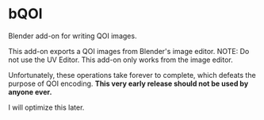 # bQOI

Blender add-on for writing QOI images.

This add-on exports a QOI images from Blender's image editor. 
NOTE: Do not use the UV Editor. This add-on only works from the image editor.

Unfortunately, these operations take forever to complete, which defeats the purpose of QOI encoding. **This very early release should not be used by anyone ever.**

I will optimize this later.
